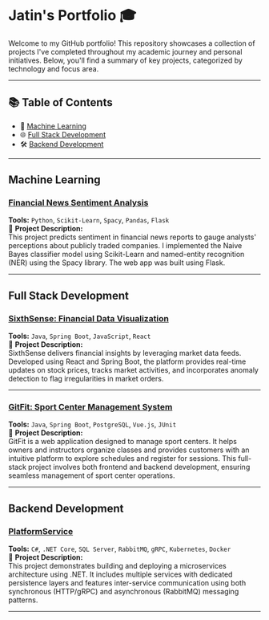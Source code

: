 # Jatin's Portfolio 🎓

Welcome to my GitHub portfolio! This repository showcases a collection of projects I've completed throughout my academic journey and personal initiatives. Below, you'll find a summary of key projects, categorized by technology and focus area.

---

## 📚 Table of Contents
- 🤖 [Machine Learning](#machine-learning)
- 🌐 [Full Stack Development](#full-stack-development)
- 🛠️ [Backend Development](#backend-development)

---

## Machine Learning

### [Financial News Sentiment Analysis](https://github.com/Jatin-Pat/MAIS-202)
**Tools:** `Python`, `Scikit-Learn`, `Spacy`, `Pandas`, `Flask`  
📜 **Project Description:**  
This project predicts sentiment in financial news reports to gauge analysts' perceptions about publicly traded companies. I implemented the Naive Bayes classifier model using Scikit-Learn and named-entity recognition (NER) using the Spacy library. The web app was built using Flask.

---

## Full Stack Development

### [SixthSense: Financial Data Visualization](https://github.com/Jatin-Pat/SixthSense-ConUHacks)
**Tools:** `Java`, `Spring Boot`, `JavaScript`, `React`  
📜 **Project Description:**  
SixthSense delivers financial insights by leveraging market data feeds. Developed using React and Spring Boot, the platform provides real-time updates on stock prices, tracks market activities, and incorporates anomaly detection to flag irregularities in market orders.

---

### [GitFit: Sport Center Management System](https://github.com/Jatin-Pat/GitFit)
**Tools:** `Java`, `Spring Boot`, `PostgreSQL`, `Vue.js`, `JUnit`  
📜 **Project Description:**  
GitFit is a web application designed to manage sport centers. It helps owners and instructors organize classes and provides customers with an intuitive platform to explore schedules and register for sessions. This full-stack project involves both frontend and backend development, ensuring seamless management of sport center operations.

---

## Backend Development

### [PlatformService](https://github.com/Jatin-Pat/PlatformService)
**Tools:** `C#`, `.NET Core`, `SQL Server`, `RabbitMQ`, `gRPC`, `Kubernetes`, `Docker`  
📜 **Project Description:**  
This project demonstrates building and deploying a microservices architecture using .NET. It includes multiple services with dedicated persistence layers and features inter-service communication using both synchronous (HTTP/gRPC) and asynchronous (RabbitMQ) messaging patterns.

---

